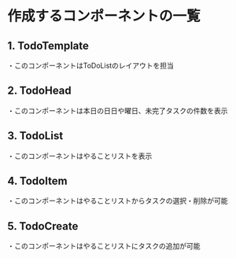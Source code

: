 # 作成するコンポーネントの一覧
## 1. TodoTemplate
・このコンポーネントはToDoListのレイアウトを担当

## 2. TodoHead
・このコンポーネントは本日の日日や曜日、未完了タスクの件数を表示

## 3. TodoList
・このコンポーネントはやることリストを表示

## 4. TodoItem
・このコンポーネントはやることリストからタスクの選択・削除が可能

## 5. TodoCreate
・このコンポーネントはやることリストにタスクの追加が可能